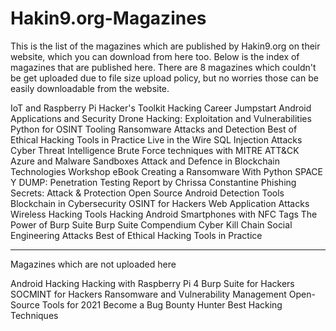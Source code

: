 # Hakin9.org-Magazines

This is the list of the magazines which are published by Hakin9.org on their website, which you can download from here too. Below is the index of magazines that are published here. There are 8 magazines which couldn't be get uploaded due to file size upload policy, but no worries those can be easily downloadable from the website.


IoT and Raspberry Pi Hacker's Toolkit
Hacking Career Jumpstart
Android Applications and Security
Drone Hacking: Exploitation and Vulnerabilities
Python for OSINT Tooling
Ransomware Attacks and Detection
Best of Ethical Hacking Tools in Practice
Live in the Wire
SQL Injection Attacks
Cyber Threat Intelligence
Brute Force techniques with MITRE ATT&CK
Azure and Malware Sandboxes
Attack and Defence in Blockchain Technologies Workshop eBook
Creating a Ransomware With Python
SPACE Y DUMP: Penetration Testing Report by Chrissa Constantine
Phishing Secrets: Attack & Protection
Open Source Android Detection Tools
Blockchain in Cybersecurity
OSINT for Hackers
Web Application Attacks
Wireless Hacking Tools
Hacking Android Smartphones with NFC Tags
The Power of Burp Suite
Burp Suite Compendium
Cyber Kill Chain
Social Engineering Attacks
Best of Ethical Hacking Tools in Practice


----------------------------------

Magazines which are not uploaded here

Android Hacking 
Hacking with Raspberry Pi 4
Burp Suite for Hackers
SOCMINT for Hackers
Ransomware and Vulnerability Management
Open-Source Tools for 2021
Become a Bug Bounty Hunter
Best Hacking Techniques
